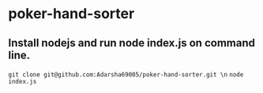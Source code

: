 # poker-hand-sorter
## Install nodejs and run node index.js on command line.
`git clone git@github.com:Adarsha69005/poker-hand-sorter.git \n`
`node index.js`
